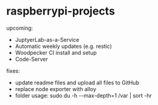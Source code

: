 # raspberrypi-projects

upcoming:
- JuptyerLab-as-a-Service
- Automatic weekly updates (e.g. restic)
- Woodpecker CI install and setup
- Code-Server

fixes:
- update readme files and upload all files to GitHub
- replace node exporter with alloy
- folder usage: sudo du -h --max-depth=1 /var | sort -hr
